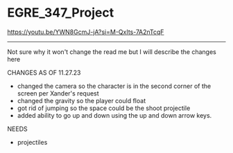 # EGRE_347_Project

https://youtu.be/YWN8GcmJ-jA?si=M-QxIts-7A2nTcqF


_______________________________________________________________________________
Not sure why it won't change the read me but I will describe the changes here

CHANGES AS OF 11.27.23
- changed the camera so the character is in the second corner of the screen per Xander's request
- changed the gravity so the player could float
- got rid of jumping so the space could be the shoot projectile
- added ability to go up and down using the up and down arrow keys.

NEEDS
- projectiles

